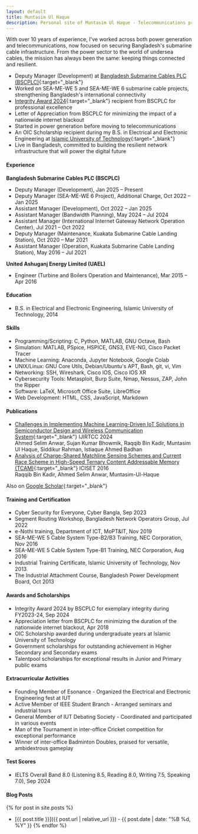 ```yaml
---
layout: default
title: Muntasim Ul Haque
description: Personal site of Muntasim Ul Haque - Telecommunications professional specializing in submarine cable infrastructure
---
```


With over 10 years of experience, I've worked across both power generation and telecommunications, now focused on securing Bangladesh's submarine cable infrastructure. From the power sector to the world of undersea cables, the mission has always been the same: keeping things connected and resilient.

* Deputy Manager (Development) at [Bangladesh Submarine Cables PLC (BSCPLC)](https://bsccl.com.bd/){:target="_blank"}
* Worked on SEA-ME-WE 5 and SEA-ME-WE 6 submarine cable projects, strengthening Bangladesh's international connectivity
* [Integrity Award 2024](https://www.linkedin.com/posts/muntasimulhaque_i-am-honored-to-have-received-the-integrity-activity-7246364149318856704-aKEW){:target="_blank"} recipient from BSCPLC for professional excellence
* Letter of Appreciation from BSCPLC for minimizing the impact of a nationwide internet blackout
* Started in power generation before moving to telecommunications
* An OIC Scholarship recipient during my B.S. in Electrical and Electronic Engineering at [Islamic University of Technology](https://www.iutoic-dhaka.edu/){:target="_blank"}
* Live in Bangladesh, committed to building the resilient network infrastructure that will power the digital future

#### Experience

**Bangladesh Submarine Cables PLC (BSCPLC)**
- Deputy Manager (Development), Jan 2025 – Present
- Deputy Manager (SEA-ME-WE 6 Project), Additional Charge, Oct 2022 – Jan 2025
- Assistant Manager (Development), Oct 2022 – Jan 2025
- Assistant Manager (Bandwidth Planning), May 2024 – Jul 2024
- Assistant Manager (International Internet Gateway Network Operation Center), Jul 2021 – Oct 2022
- Deputy Manager (Maintenance, Kuakata Submarine Cable Landing Station), Oct 2020 – Mar 2021
- Assistant Manager (Operation, Kuakata Submarine Cable Landing Station), May 2016 – Jul 2021

**United Ashuganj Energy Limited (UAEL)**
- Engineer (Turbine and Boilers Operation and Maintenance), Mar 2015 – Apr 2016

#### Education

* B.S. in Electrical and Electronic Engineering, Islamic University of Technology, 2014

#### Skills

* Programming/Scripting: C, Python, MATLAB, GNU Octave, Bash
* Simulation: MATLAB, PSpice, HSPICE, GNS3, EVE-NG, Cisco Packet Tracer
* Machine Learning: Anaconda, Jupyter Notebook, Google Colab
* UNIX/Linux: GNU Core Utils, Debian/Ubuntu's APT, Bash, git, vi, Vim
* Networking: SSH, Wireshark, Cisco IOS, Cisco IOS XR
* Cybersecurity Tools: Metasploit, Burp Suite, Nmap, Nessus, ZAP, John the Ripper
* Software: LaTeX, Microsoft Office Suite, LibreOffice
* Web Development: HTML, CSS, JavaScript, Markdown

#### Publications

* [Challenges in Implementing Machine Learning-Driven IoT Solutions in Semiconductor Design and Wireless Communication System](https://ijritcc.org/index.php/ijritcc/article/view/11127){:target="_blank"} IJIRTCC 2024   
Ahmed Selim Anwar, Sujan Kumar Bhowmik, Raqqib Bin Kadir, Muntasim Ul Haque, Siddikur Rahman, Istiaque Ahmed Badhan  
* [Analysis of Charge-Shared Matchline Sensing Schemes and Current Race Scheme in High-Speed Ternary Content Addressable Memory (TCAM)](https://doi.org/10.1109/ICISET.2016.7856490){:target="_blank"} ICISET 2016   
Raqqib Bin Kadir, Ahmed Selim Anwar, Muntasim-Ul-Haque    

Also on [Google Scholar](https://scholar.google.com/citations?user=XO3Zz1EAAAAJ&hl=en){:target="_blank"}    

#### Training and Certification

* Cyber Security for Everyone, Cyber Bangla, Sep 2023
* Segment Routing Workshop, Bangladesh Network Operators Group, Jul 2022
* e-Nothi training, Department of ICT, MoPT&IT, Nov 2019
* SEA-ME-WE 5 Cable System Type-B2/B3 Training, NEC Corporation, Nov 2016
* SEA-ME-WE 5 Cable System Type-B1 Training, NEC Corporation, Aug 2016
* Industrial Training Certificate, Islamic University of Technology, Nov 2013
* The Industrial Attachment Course, Bangladesh Power Development Board, Oct 2013

#### Awards and Scholarships

* Integrity Award 2024 by BSCPLC for exemplary integrity during FY2023-24, Sep 2024
* Appreciation letter from BSCPLC for minimizing the duration of the nationwide internet blackout, Apr 2018
* OIC Scholarship awarded during undergraduate years at Islamic University of Technology
* Government scholarships for outstanding achievement in Higher Secondary and Secondary exams
* Talentpool scholarships for exceptional results in Junior and Primary public exams

#### Extracurricular Activities

* Founding Member of Esonance - Organized the Electrical and Electronic Engineering fest at IUT
* Active Member of IEEE Student Branch - Arranged seminars and industrial tours
* General Member of IUT Debating Society - Coordinated and participated in various events
* Man of the Tournament in inter-office Cricket competition for exceptional performance
* Winner of inter-office Badminton Doubles, praised for versatile, ambidextrous gameplay

#### Test Scores

* IELTS Overall Band 8.0 (Listening 8.5, Reading 8.0, Writing 7.5, Speaking 7.0), Sep 2024

#### Blog Posts

{% for post in site.posts %}
* [{{ post.title }}]({{ post.url | relative_url }}) - {{ post.date | date: "%B %d, %Y" }}
{% endfor %}